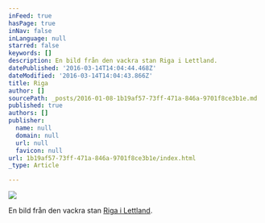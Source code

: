 ```yaml
---
inFeed: true
hasPage: true
inNav: false
inLanguage: null
starred: false
keywords: []
description: En bild från den vackra stan Riga i Lettland.
datePublished: '2016-03-14T14:04:44.468Z'
dateModified: '2016-03-14T14:04:43.866Z'
title: Riga
author: []
sourcePath: _posts/2016-01-08-1b19af57-73ff-471a-846a-9701f8ce3b1e.md
published: true
authors: []
publisher:
  name: null
  domain: null
  url: null
  favicon: null
url: 1b19af57-73ff-471a-846a-9701f8ce3b1e/index.html
_type: Article

---
```

![](https://s3-us-west-2.amazonaws.com/the-grid-img/p/0de797389916f4d7a2fe8053958c873f29cf1b7a.jpg)

En bild från den vackra stan [Riga i Lettland][0].

[0]: http://www.rigalettland.se/